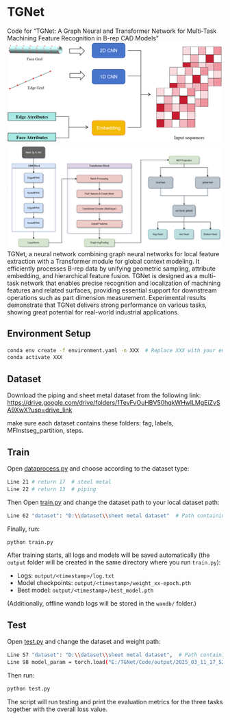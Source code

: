 # TGNet
Code for “TGNet: A Graph Neural and Transformer Network for Multi-Task Machining Feature Recognition in B-rep CAD Models”
![B-rep data processing](image/network.png)
![Network Architecture](image/archi.png)
TGNet, a neural network combining graph neural networks for local feature extraction with a Transformer module for global context modeling. It efficiently processes B-rep data by unifying geometric sampling, attribute embedding, and hierarchical feature fusion. TGNet is designed as a multi-task network that enables precise recognition and localization of machining features and related surfaces, providing essential support for downstream operations such as part dimension measurement. Experimental results demonstrate that TGNet delivers strong performance on various tasks, showing great potential for real-world industrial applications.

## Environment Setup
```bash
conda env create -f environment.yaml -n XXX  # Replace XXX with your environment name
conda activate XXX
```
## Dataset
Download the piping and sheet metal dataset from the following link:
https://drive.google.com/drive/folders/1TevFvOuHBV50hqkWHwlLMgEiZvSA9XwX?usp=drive_link 

make sure each dataset contains these folders: fag, labels, MFInstseg_partition, steps.

## Train
Open [dataprocess.py](Code/dataprocess.py) and choose according to the dataset type:
```bash
Line 21 # return 17  # steel metal
Line 22 # return 13  # piping
```
Then Open [train.py](Code/train.py) and change the dataset path to your local dataset path:
```bash
Line 62 "dataset": "D:\\dataset\\sheet metal dataset"  # Path containing 'fag', 'labels', 'MFInstseg_partition', and 'steps'
```
Finally, run: 
```bash
python train.py
```
After training starts, all logs and models will be saved automatically (the `output` folder will be created in the same directory where you run `train.py`):
- Logs: `output/<timestamp>/log.txt`
- Model checkpoints: `output/<timestamp>/weight_xx-epoch.pth`
- Best model: `output/<timestamp>/best_model.pth`

(Additionally, offline wandb logs will be stored in the `wandb/` folder.)

## Test
Open [test.py](Code/test.py) and change the dataset and weight path:
```bash
Line 57 "dataset": "D:\\dataset\\sheet metal dataset",  # Path containing 'fag', 'labels', 'MFInstseg_partition', and 'steps'
Line 98 model_param = torch.load("E:/TGNet/Code/output/2025_03_11_17_52_06/weight_27-epoch.pth", map_location=device)
```
Then run: 
```bash
python test.py
```
The script will run testing and print the evaluation metrics for the three tasks together with the overall loss value.
